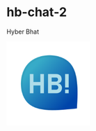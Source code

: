 # hb-chat-2
 Hyber Bhat
 
 ![logo](https://github.com/HideyBoi/hb-chat-2/raw/main/icon-192.png "Logo")
